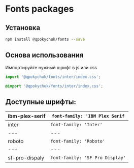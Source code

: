 # Fonts packages

## Установка

```bash
npm install @qpokychuk/fonts --save
```

## Основа использования

Импортируйте нужный шрифт в js или css

```js
import '@qpokychuk/fonts/inter/index.css';
```

```css
@import '@qpokychuk/fonts/inter/index.css';
```

## Доступные шрифты:

| ibm-plex-serif | `font-family: 'IBM Plex Serif` |
|---|---|
| inter | `font-family: 'Inter'` |
|---|---|
| roboto | `font-family: 'Roboto'` |
|---|---|
| sf-pro-dispaly | `font-family: 'SF Pro Display'` |